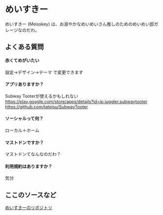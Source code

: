 # めいすきー
めいすきー (Meisskey) は、お淑やかなめいめいさん推しのためのめいめい邸ガレージなのだわ。

## よくある質問

#### 赤くてめがいたい
設定→デザイン→テーマ で変更できます

#### アプリありますか？
Subway Tooterが使えるかもしれない  
https://play.google.com/store/apps/details?id=jp.juggler.subwaytooter  
https://github.com/tateisu/SubwayTooter

#### ソーシャルって何？  
ローカル＋ホーム

#### マストドンですか？
マストドンてなんなのだわ？

#### 利用規約はありますか？
気分

## ここのソースなど

[めいすきーのリポジトリ](https://github.com/mei23/misskey/tree/mei-m544)  
